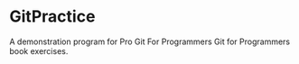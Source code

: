 # GitPractice
A demonstration program for Pro Git For Programmers
Git for Programmers book exercises.
